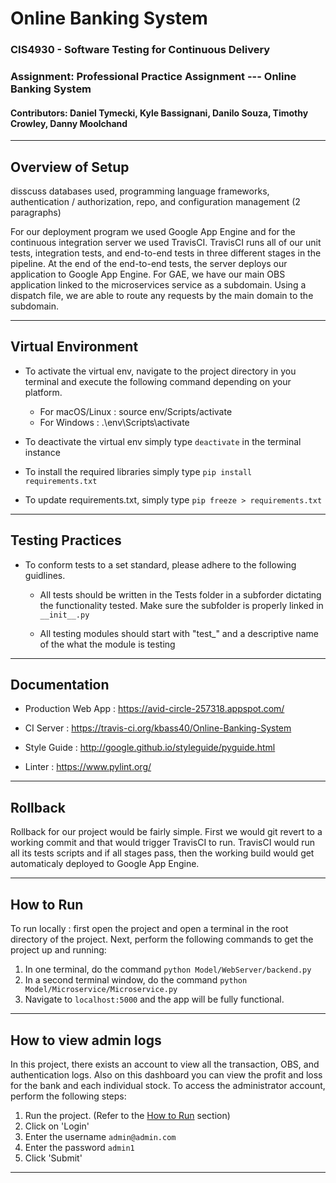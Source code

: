 # Online Banking System
### CIS4930 - Software Testing for Continuous Delivery
### Assignment: Professional Practice Assignment --- Online Banking System 
#### Contributors: Daniel Tymecki, Kyle Bassignani, Danilo Souza, Timothy Crowley, Danny Moolchand

---

## Overview of Setup
disscuss databases used, programming language frameworks, authentication / authorization, repo, and configuration management (2 paragraphs) 

For our deployment program we used Google App Engine and for the continuous integration server we used TravisCI. TravisCI runs all of our unit tests, integration tests, and end-to-end tests in three different stages in the pipeline. At the end of the end-to-end tests, the server deploys our application to Google App Engine. For GAE, we have our main OBS application linked to the microservices service as a subdomain. Using a dispatch file, we are able to route any requests by the main domain to the subdomain. 

---

## Virtual Environment
- To activate the virtual env, navigate to the project directory in you terminal and execute the following command depending on your platform.
    - For macOS/Linux : source env/Scripts/activate
    - For Windows : .\env\Scripts\activate

- To deactivate the virtual env simply type `deactivate` in the terminal instance

- To install the required libraries simply type `pip install requirements.txt`

- To update requirements.txt, simply type `pip freeze > requirements.txt`

---

## Testing Practices
- To conform tests to a set standard, please adhere to the following guidlines.

    - All tests should be written in the Tests folder in a subforder dictating the functionality tested. Make sure the subfolder is properly linked in `__init__.py`

    - All testing modules should start with "test_" and a descriptive name of the what the module is testing

---

## Documentation
- Production Web App : https://avid-circle-257318.appspot.com/

- CI Server : https://travis-ci.org/kbass40/Online-Banking-System

- Style Guide : http://google.github.io/styleguide/pyguide.html

- Linter : https://www.pylint.org/

---

## Rollback
Rollback for our project would be fairly simple. First we would git revert to a working commit and that would trigger TravisCI to run. TravisCI would run all its tests scripts and if all stages pass, then the working build would get automaticaly deployed to Google App Engine.

---

## How to Run
To run locally : first open the project and open a terminal in the root directory of the project. Next, perform the following commands to get the project up and running:
1. In one terminal, do the command `python Model/WebServer/backend.py` 
2. In a second terminal window, do the command `python Model/Microservice/Microservice.py` 
3. Navigate to `localhost:5000` and the app will be fully functional.

---

## How to view admin logs
In this project, there exists an account to view all the transaction, OBS, and authentication logs. Also on this dashboard you can view the profit and loss for the bank and each individual stock. To access the administrator account, perform the following steps:
1. Run the project. (Refer to the [How to Run](#how-to-run) section)
2. Click on 'Login'
3. Enter the username `admin@admin.com`
4. Enter the password `admin1`
5. Click 'Submit'

---
